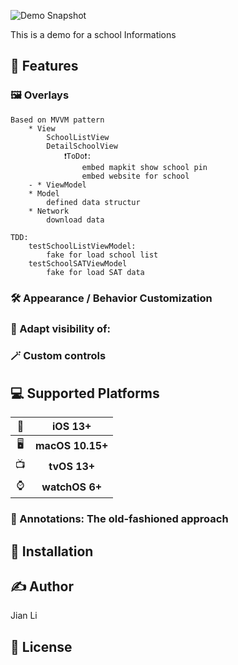 ![Demo Snapshot](https://github.com/jala886/20220531-jian-li-NYCSchools/tree/main/Demo%20Snapshot)

This is  a demo for a school Informations 


## 🚀 Features

### 🖼 Overlays
```
Based on MVVM pattern
    * View
        SchoolListView
        DetailSchoolView
            ❗️ToDo❗️:
                embed mapkit show school pin
                embed website for school
    - * ViewModel
    * Model
        defined data structur
    * Network
        download data

TDD:
    testSchoolListViewModel:
        fake for load school list
    testSchoolSATViewModel
        fake for load SAT data
```
### 🛠 Appearance / Behavior Customization

### 👀 Adapt visibility of:


### 🪄 Custom controls


## 💻 Supported Platforms

| 📱 | iOS 13+ |
| :-: | :-: |
| 🖥 | **macOS 10.15+** | 
| 📺 | **tvOS 13+** |
| ⌚️ | **watchOS 6+** |



### 📌 Annotations: The old-fashioned approach



## 🔩 Installation


## ✍️ Author

Jian Li

## 📄 License

